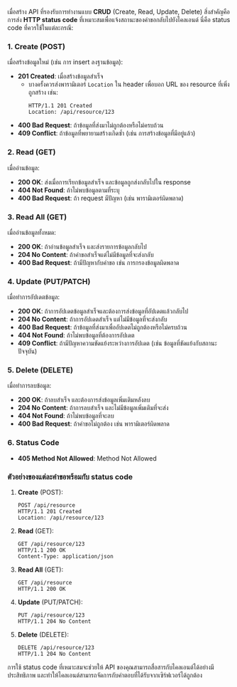 เมื่อสร้าง API ที่รองรับการทำงานแบบ **CRUD** (Create, Read, Update, Delete) สิ่งสำคัญคือการส่ง **HTTP status code** ที่เหมาะสมเพื่อแจ้งสถานะของคำขอกลับไปยังไคลเอนต์ นี่คือ status code ที่ควรใช้ในแต่ละกรณี:

### 1. **Create (POST)**
เมื่อสร้างข้อมูลใหม่ (เช่น การ insert ลงฐานข้อมูล):

- **201 Created**: เมื่อสร้างข้อมูลสำเร็จ
  - บางครั้งควรส่งพารามิเตอร์ `Location` ใน header เพื่อบอก URL ของ resource ที่เพิ่งถูกสร้าง เช่น:
    ```http
    HTTP/1.1 201 Created
    Location: /api/resource/123
    ```
- **400 Bad Request**: ถ้าข้อมูลที่ส่งมาไม่ถูกต้องหรือไม่ครบถ้วน
- **409 Conflict**: ถ้าข้อมูลที่พยายามสร้างเกิดซ้ำ (เช่น การสร้างข้อมูลที่มีอยู่แล้ว)

### 2. **Read (GET)**
เมื่ออ่านข้อมูล:

- **200 OK**: ส่งเมื่อการเรียกข้อมูลสำเร็จ และข้อมูลถูกส่งกลับไปใน response
- **404 Not Found**: ถ้าไม่พบข้อมูลตามที่ระบุ
- **400 Bad Request**: ถ้า request มีปัญหา (เช่น พารามิเตอร์ผิดพลาด)

### 3. **Read All (GET)**
เมื่ออ่านข้อมูลทั้งหมด:

- **200 OK**: ถ้าอ่านข้อมูลสำเร็จ และส่งรายการข้อมูลกลับไป
- **204 No Content**: ถ้าคำขอสำเร็จแต่ไม่มีข้อมูลที่จะส่งกลับ
- **400 Bad Request**: ถ้ามีปัญหากับคำขอ เช่น การกรองข้อมูลผิดพลาด

### 4. **Update (PUT/PATCH)**
เมื่อทำการอัปเดตข้อมูล:

- **200 OK**: ถ้าการอัปเดตข้อมูลสำเร็จและต้องการส่งข้อมูลที่อัปเดตแล้วกลับไป
- **204 No Content**: ถ้าการอัปเดตสำเร็จ แต่ไม่มีข้อมูลที่จะส่งกลับ
- **400 Bad Request**: ถ้าข้อมูลที่ส่งมาเพื่ออัปเดตไม่ถูกต้องหรือไม่ครบถ้วน
- **404 Not Found**: ถ้าไม่พบข้อมูลที่ต้องการอัปเดต
- **409 Conflict**: ถ้ามีปัญหาความขัดแย้งระหว่างการอัปเดต (เช่น ข้อมูลที่ขัดแย้งกับสถานะปัจจุบัน)

### 5. **Delete (DELETE)**
เมื่อทำการลบข้อมูล:

- **200 OK**: ถ้าลบสำเร็จ และต้องการส่งข้อมูลเพิ่มเติมหลังลบ
- **204 No Content**: ถ้าการลบสำเร็จ และไม่มีข้อมูลเพิ่มเติมที่จะส่ง
- **404 Not Found**: ถ้าไม่พบข้อมูลที่จะลบ
- **400 Bad Request**: ถ้าคำขอไม่ถูกต้อง เช่น พารามิเตอร์ผิดพลาด

### 6. **Status Code**
- **405 Method Not Allowed**: Method Not Allowed 

### ตัวอย่างของแต่ละคำขอพร้อมกับ status code

1. **Create** (POST):
   ```http
   POST /api/resource
   HTTP/1.1 201 Created
   Location: /api/resource/123
   ```

2. **Read** (GET):
   ```http
   GET /api/resource/123
   HTTP/1.1 200 OK
   Content-Type: application/json
   ```

3. **Read All** (GET):
   ```http
   GET /api/resource
   HTTP/1.1 200 OK
   ```

4. **Update** (PUT/PATCH):
   ```http
   PUT /api/resource/123
   HTTP/1.1 204 No Content
   ```

5. **Delete** (DELETE):
   ```http
   DELETE /api/resource/123
   HTTP/1.1 204 No Content
   ```

การใช้ status code ที่เหมาะสมจะช่วยให้ API ของคุณสามารถสื่อสารกับไคลเอนต์ได้อย่างมีประสิทธิภาพ และทำให้ไคลเอนต์สามารถจัดการกับคำตอบที่ได้รับจากเซิร์ฟเวอร์ได้ถูกต้อง